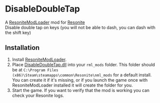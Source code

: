 # DisableDoubleTap

A [ResoniteModLoader](https://github.com/resonite-modding-group/ResoniteModLoader) mod for [Resonite](https://resonite.com/)  
Disable double tap on keys (you will not be able to dash, you can dash with the shift key)

## Installation
1. Install [ResoniteModLoader](https://github.com/resonite-modding-group/ResoniteModLoader).
1. Place [DisableDoubleTap.dll](https://github.com/rassi0429/DisableDoubleTap/releases/latest/download/SaveToWhere.dll) into your `rml_mods` folder. This folder should be at `C:\Program Files (x86)\Steam\steamapps\common\Resonite\nml_mods` for a default install. You can create it if it's missing, or if you launch the game once with ResoniteModLoader installed it will create the folder for you.
1. Start the game. If you want to verify that the mod is working you can check your Resonite logs.
